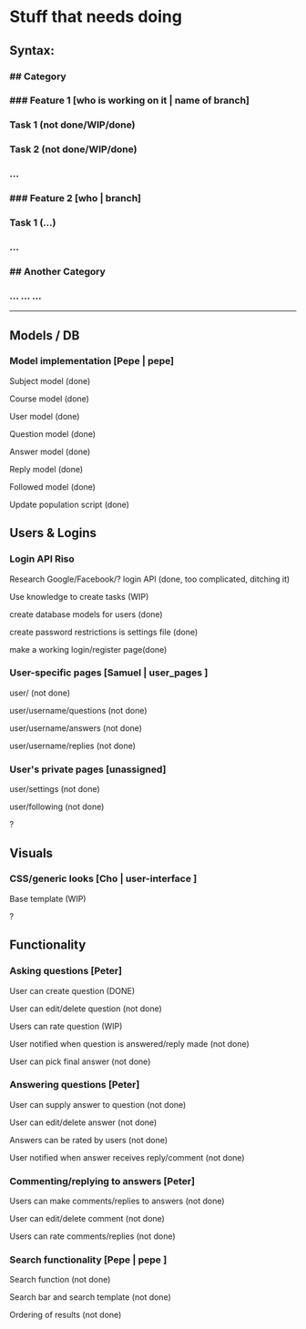 # Stuff that needs doing

## Syntax:
### \#\# Category
### \#\#\# Feature 1 [who is working on it | name of branch]
### Task 1 (not done/WIP/done)
### Task 2 (not done/WIP/done)
### ...
### \#\#\# Feature 2 [who | branch]
### Task 1 (...)
### ...
### \#\# Another Category
### ... ... ...
----

## Models / DB

### Model implementation [Pepe | pepe]
Subject model (done)

Course model (done)

User model (done)

Question model (done)

Answer model (done)

Reply model (done)

Followed model (done)

Update population script (done)

## Users & Logins

### Login API Riso
Research Google/Facebook/? login API (done, too complicated, ditching it)

Use knowledge to create tasks (WIP)

create database models for users (done)

create password restrictions is settings file (done)

make a working login/register page(done)

### User-specific pages [Samuel | user_pages ]
user/<username> (not done)

user/username/questions (not done)

user/username/answers (not done)

user/username/replies (not done)

### User's private pages [unassigned]
user/settings (not done)

user/following (not done)

?
## Visuals

### CSS/generic looks [Cho | user-interface ]
Base template (WIP)

?

## Functionality

### Asking questions [Peter]
User can create question (DONE)

User can edit/delete question (not done)

Users can rate question (WIP)

User notified when question is answered/reply made (not done)

User can pick final answer (not done)


### Answering questions [Peter]
User can supply answer to question (not done)

User can edit/delete answer (not done)

Answers can be rated by users (not done)

User notified when answer receives reply/comment (not done)


### Commenting/replying to answers [Peter]
Users can make comments/replies to answers (not done)

User can edit/delete comment (not done)

Users can rate comments/replies (not done)


### Search functionality [Pepe | pepe ]
Search function (not done)

Search bar and search template (not done)

Ordering of results (not done)

